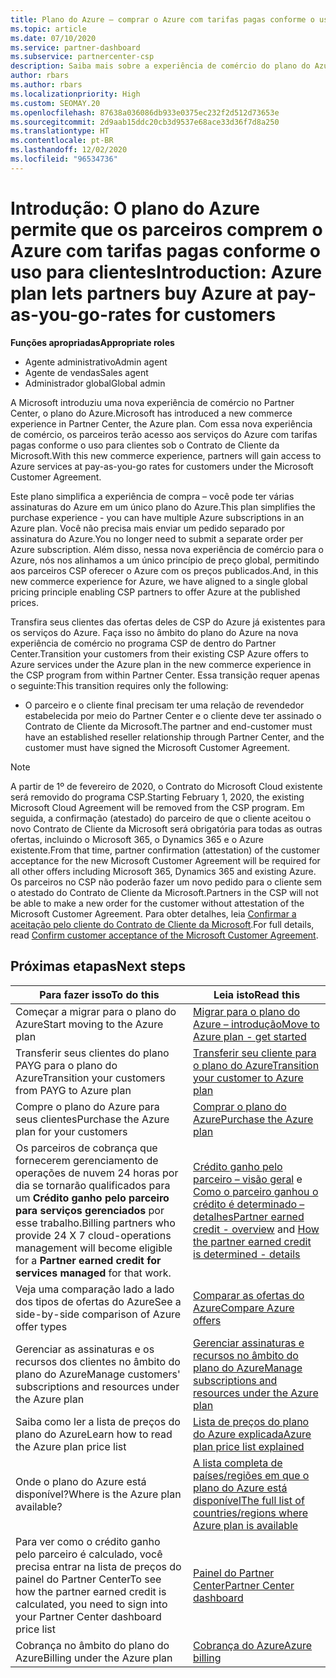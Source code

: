 ```yaml
---
title: Plano do Azure – comprar o Azure com tarifas pagas conforme o uso
ms.topic: article
ms.date: 07/10/2020
ms.service: partner-dashboard
ms.subservice: partnercenter-csp
description: Saiba mais sobre a experiência de comércio do plano do Azure para comprar serviços do Azure com tarifas pagas conforme o uso para os clientes. Conheça também os novos requisitos de segurança.
author: rbars
ms.author: rbars
ms.localizationpriority: High
ms.custom: SEOMAY.20
ms.openlocfilehash: 87638a036086db933e0375ec232f2d512d73653e
ms.sourcegitcommit: 2d9aab15ddc20cb3d9537e68ace33d36f7d8a250
ms.translationtype: HT
ms.contentlocale: pt-BR
ms.lasthandoff: 12/02/2020
ms.locfileid: "96534736"
---
```

# <a name="introduction-azure-plan-lets-partners-buy-azure-at-pay-as-you-go-rates-for-customers"></a><span data-ttu-id="3ca7f-104">Introdução: O plano do Azure permite que os parceiros comprem o Azure com tarifas pagas conforme o uso para clientes</span><span class="sxs-lookup"><span data-stu-id="3ca7f-104">Introduction: Azure plan lets partners buy Azure at pay-as-you-go-rates for customers</span></span>

<span data-ttu-id="3ca7f-105">**Funções apropriadas**</span><span class="sxs-lookup"><span data-stu-id="3ca7f-105">**Appropriate roles**</span></span>

- <span data-ttu-id="3ca7f-106">Agente administrativo</span><span class="sxs-lookup"><span data-stu-id="3ca7f-106">Admin agent</span></span>
- <span data-ttu-id="3ca7f-107">Agente de vendas</span><span class="sxs-lookup"><span data-stu-id="3ca7f-107">Sales agent</span></span>
- <span data-ttu-id="3ca7f-108">Administrador global</span><span class="sxs-lookup"><span data-stu-id="3ca7f-108">Global admin</span></span>

<span data-ttu-id="3ca7f-109">A Microsoft introduziu uma nova experiência de comércio no Partner Center, o plano do Azure.</span><span class="sxs-lookup"><span data-stu-id="3ca7f-109">Microsoft has introduced a new commerce experience in Partner Center, the Azure plan.</span></span>  <span data-ttu-id="3ca7f-110">Com essa nova experiência de comércio, os parceiros terão acesso aos serviços do Azure com tarifas pagas conforme o uso para clientes sob o Contrato de Cliente da Microsoft.</span><span class="sxs-lookup"><span data-stu-id="3ca7f-110">With this new commerce experience, partners will gain access to Azure services at pay-as-you-go rates for customers under the Microsoft Customer Agreement.</span></span>

<span data-ttu-id="3ca7f-111">Este plano simplifica a experiência de compra – você pode ter várias assinaturas do Azure em um único plano do Azure.</span><span class="sxs-lookup"><span data-stu-id="3ca7f-111">This plan simplifies the purchase experience - you can have multiple Azure subscriptions in an Azure plan.</span></span> <span data-ttu-id="3ca7f-112">Você não precisa mais enviar um pedido separado por assinatura do Azure.</span><span class="sxs-lookup"><span data-stu-id="3ca7f-112">You no longer need to submit a separate order per Azure subscription.</span></span> <span data-ttu-id="3ca7f-113">Além disso, nessa nova experiência de comércio para o Azure, nós nos alinhamos a um único princípio de preço global, permitindo aos parceiros CSP oferecer o Azure com os preços publicados.</span><span class="sxs-lookup"><span data-stu-id="3ca7f-113">And, in this new commerce experience for Azure, we have aligned to a single global pricing principle enabling CSP partners to offer Azure at the published prices.</span></span>

<span data-ttu-id="3ca7f-114">Transfira seus clientes das ofertas deles de CSP do Azure já existentes para os serviços do Azure. Faça isso no âmbito do plano do Azure na nova experiência de comércio no programa CSP de dentro do Partner Center.</span><span class="sxs-lookup"><span data-stu-id="3ca7f-114">Transition your customers from their existing CSP Azure offers to Azure services under the Azure plan in the new commerce experience in the CSP program from within Partner Center.</span></span> <span data-ttu-id="3ca7f-115">Essa transição requer apenas o seguinte:</span><span class="sxs-lookup"><span data-stu-id="3ca7f-115">This transition requires only the following:</span></span>

- <span data-ttu-id="3ca7f-116">O parceiro e o cliente final precisam ter uma relação de revendedor estabelecida por meio do Partner Center e o cliente deve ter assinado o Contrato de Cliente da Microsoft.</span><span class="sxs-lookup"><span data-stu-id="3ca7f-116">The partner and end-customer must have an established reseller relationship through Partner Center, and the customer must have signed the Microsoft Customer Agreement.</span></span>

>[!Note]
><span data-ttu-id="3ca7f-117">A partir de 1º de fevereiro de 2020, o Contrato do Microsoft Cloud existente será removido do programa CSP.</span><span class="sxs-lookup"><span data-stu-id="3ca7f-117">Starting February 1, 2020, the existing Microsoft Cloud Agreement will be removed from the CSP program.</span></span> <span data-ttu-id="3ca7f-118">Em seguida, a confirmação (atestado) do parceiro de que o cliente aceitou o novo Contrato de Cliente da Microsoft será obrigatória para todas as outras ofertas, incluindo o Microsoft 365, o Dynamics 365 e o Azure existente.</span><span class="sxs-lookup"><span data-stu-id="3ca7f-118">From that time, partner confirmation (attestation) of the customer acceptance for the new Microsoft Customer Agreement will be required for all other offers including Microsoft 365, Dynamics 365 and existing Azure.</span></span> <span data-ttu-id="3ca7f-119">Os parceiros no CSP não poderão fazer um novo pedido para o cliente sem o atestado do Contrato de Cliente da Microsoft.</span><span class="sxs-lookup"><span data-stu-id="3ca7f-119">Partners in the CSP will not be able to make a new order for the customer without attestation of the Microsoft Customer Agreement.</span></span> <span data-ttu-id="3ca7f-120">Para obter detalhes, leia [Confirmar a aceitação pelo cliente do Contrato de Cliente da Microsoft](confirm-customer-agreement.md).</span><span class="sxs-lookup"><span data-stu-id="3ca7f-120">For full details, read [Confirm customer acceptance of the Microsoft Customer Agreement](confirm-customer-agreement.md).</span></span>


## <a name="next-steps"></a><span data-ttu-id="3ca7f-121">Próximas etapas</span><span class="sxs-lookup"><span data-stu-id="3ca7f-121">Next steps</span></span>

|<span data-ttu-id="3ca7f-122">**Para fazer isso**</span><span class="sxs-lookup"><span data-stu-id="3ca7f-122">**To do this**</span></span>   |<span data-ttu-id="3ca7f-123">**Leia isto**</span><span class="sxs-lookup"><span data-stu-id="3ca7f-123">**Read this**</span></span>   |
|------------------|---------------------|
|<span data-ttu-id="3ca7f-124">Começar a migrar para o plano do Azure</span><span class="sxs-lookup"><span data-stu-id="3ca7f-124">Start moving to the Azure plan</span></span>|[<span data-ttu-id="3ca7f-125">Migrar para o plano do Azure – introdução</span><span class="sxs-lookup"><span data-stu-id="3ca7f-125">Move to Azure plan - get started</span></span>](azure-plan-get-started.md)
|<span data-ttu-id="3ca7f-126">Transferir seus clientes do plano PAYG para o plano do Azure</span><span class="sxs-lookup"><span data-stu-id="3ca7f-126">Transition your customers from PAYG to Azure plan</span></span>|[<span data-ttu-id="3ca7f-127">Transferir seu cliente para o plano do Azure</span><span class="sxs-lookup"><span data-stu-id="3ca7f-127">Transition your customer to Azure plan</span></span>](azure-plan-transition.md)|
|<span data-ttu-id="3ca7f-128">Compre o plano do Azure para seus clientes</span><span class="sxs-lookup"><span data-stu-id="3ca7f-128">Purchase the Azure plan for your customers</span></span>|[<span data-ttu-id="3ca7f-129">Comprar o plano do Azure</span><span class="sxs-lookup"><span data-stu-id="3ca7f-129">Purchase the Azure plan</span></span>](purchase-azure-plan.md)|
|<span data-ttu-id="3ca7f-130">Os parceiros de cobrança que fornecerem gerenciamento de operações de nuvem 24 horas por dia se tornarão qualificados para um **Crédito ganho pelo parceiro para serviços gerenciados** por esse trabalho.</span><span class="sxs-lookup"><span data-stu-id="3ca7f-130">Billing partners who provide 24 X 7 cloud-operations management will become eligible for a **Partner earned credit for services managed** for that work.</span></span>|<span data-ttu-id="3ca7f-131">[Crédito ganho pelo parceiro – visão geral](partner-earned-credit.md) e [Como o parceiro ganhou o crédito é determinado – detalhes](partner-earned-credit-explanation.md)</span><span class="sxs-lookup"><span data-stu-id="3ca7f-131">[Partner earned credit - overview](partner-earned-credit.md) and [How the partner earned credit is determined - details](partner-earned-credit-explanation.md)</span></span>|
|<span data-ttu-id="3ca7f-132">Veja uma comparação lado a lado dos tipos de ofertas do Azure</span><span class="sxs-lookup"><span data-stu-id="3ca7f-132">See a side-by-side comparison of Azure offer types</span></span>|[<span data-ttu-id="3ca7f-133">Comparar as ofertas do Azure</span><span class="sxs-lookup"><span data-stu-id="3ca7f-133">Compare Azure offers</span></span>](compare-azure-offers.md)|
|<span data-ttu-id="3ca7f-134">Gerenciar as assinaturas e os recursos dos clientes no âmbito do plano do Azure</span><span class="sxs-lookup"><span data-stu-id="3ca7f-134">Manage customers' subscriptions and resources under the Azure plan</span></span>|[<span data-ttu-id="3ca7f-135">Gerenciar assinaturas e recursos no âmbito do plano do Azure</span><span class="sxs-lookup"><span data-stu-id="3ca7f-135">Manage subscriptions and resources under the Azure plan</span></span>](azure-plan-manage.md)|
|<span data-ttu-id="3ca7f-136">Saiba como ler a lista de preços do plano do Azure</span><span class="sxs-lookup"><span data-stu-id="3ca7f-136">Learn how to read the Azure plan price list</span></span>   |[<span data-ttu-id="3ca7f-137">Lista de preços do plano do Azure explicada</span><span class="sxs-lookup"><span data-stu-id="3ca7f-137">Azure plan price list explained</span></span>](azure-plan-price-list.md)|
|<span data-ttu-id="3ca7f-138">Onde o plano do Azure está disponível?</span><span class="sxs-lookup"><span data-stu-id="3ca7f-138">Where is the Azure plan available?</span></span>|[<span data-ttu-id="3ca7f-139">A lista completa de países/regiões em que o plano do Azure está disponível</span><span class="sxs-lookup"><span data-stu-id="3ca7f-139">The full list of countries/regions where Azure plan is available</span></span>](https://query.prod.cms.rt.microsoft.com/cms/api/am/binary/RE3QN0x)
|<span data-ttu-id="3ca7f-140">Para ver como o crédito ganho pelo parceiro é calculado, você precisa entrar na lista de preços do painel do Partner Center</span><span class="sxs-lookup"><span data-stu-id="3ca7f-140">To see how the partner earned credit is calculated, you need to sign into your Partner Center dashboard price list</span></span>|[<span data-ttu-id="3ca7f-141">Painel do Partner Center</span><span class="sxs-lookup"><span data-stu-id="3ca7f-141">Partner Center dashboard</span></span>](https://partner.microsoft.com/dashboard/home)|
|<span data-ttu-id="3ca7f-142">Cobrança no âmbito do plano do Azure</span><span class="sxs-lookup"><span data-stu-id="3ca7f-142">Billing under the Azure plan</span></span>|[<span data-ttu-id="3ca7f-143">Cobrança do Azure</span><span class="sxs-lookup"><span data-stu-id="3ca7f-143">Azure billing</span></span>](azure-plan-billing.md)|